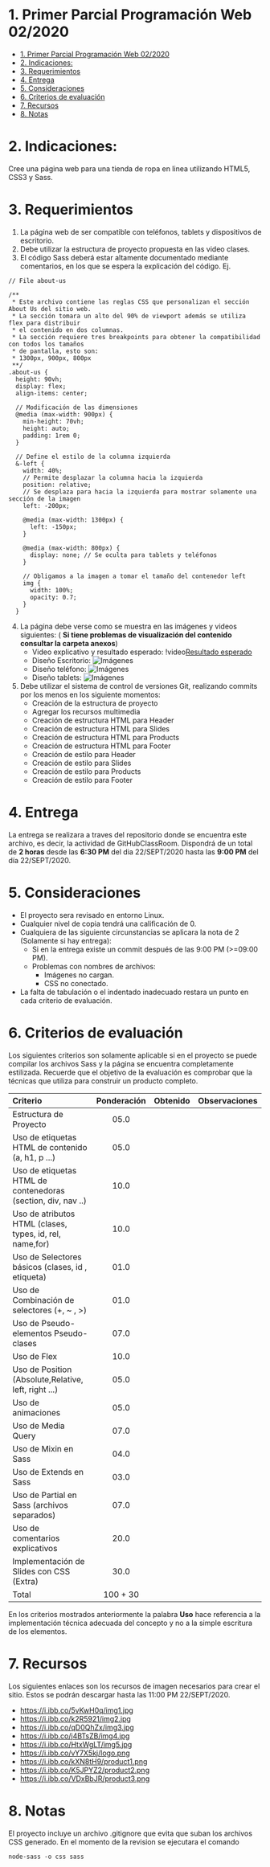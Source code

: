# 1. Primer Parcial Programación Web 02/2020

- [1. Primer Parcial Programación Web 02/2020](#1-primer-parcial-programación-web-022020)
- [2. Indicaciones:](#2-indicaciones)
- [3. Requerimientos](#3-requerimientos)
- [4. Entrega](#4-entrega)
- [5. Consideraciones](#5-consideraciones)
- [6. Criterios de evaluación](#6-criterios-de-evaluación)
- [7. Recursos](#7-recursos)
- [8. Notas](#8-notas)

# 2. Indicaciones:

Cree una página web para una tienda de ropa en linea utilizando HTML5, CSS3 y Sass.

# 3. Requerimientos

1. La página web de ser compatible con teléfonos, tablets y dispositivos de escritorio.
2. Debe utilizar la estructura de proyecto propuesta en las video clases.
3. El código Sass deberá estar altamente documentado mediante comentarios, en los que se espera la explicación del código. Ej.
  ~~~
  // File about-us

  /** 
   * Este archivo contiene las reglas CSS que personalizan el sección About Us del sitio web. 
   * La sección tomara un alto del 90% de viewport además se utiliza flex para distribuir 
   * el contenido en dos columnas.
   * La sección requiere tres breakpoints para obtener la compatibilidad con todos los tamaños
   * de pantalla, esto son:
   * 1300px, 900px, 800px
   **/
  .about-us {
    height: 90vh;
    display: flex;
    align-items: center;

    // Modificación de las dimensiones 
    @media (max-width: 900px) {
      min-height: 70vh;
      height: auto;
      padding: 1rem 0;
    }

    // Define el estilo de la columna izquierda
    &-left {
      width: 40%;
      // Permite desplazar la columna hacia la izquierda
      position: relative; 
      // Se desplaza para hacia la izquierda para mostrar solamente una sección de la imagen
      left: -200px; 

      @media (max-width: 1300px) {
        left: -150px;
      }

      @media (max-width: 800px) {
        display: none; // Se oculta para tablets y teléfonos
      }

      // Obligamos a la imagen a tomar el tamaño del contenedor left
      img {
        width: 100%;
        opacity: 0.7;
      }
    }
  ~~~ 
4. La página debe verse como se muestra en las imágenes y videos siguientes: ( **Si tiene problemas de visualización del contenido consultar la carpeta anexos**)
   - Video explicativo y resultado esperado:
      !video[Resultado esperado](anexos/resultado_esperado.webm)
   - Diseño Escritorio:
      ![Imágenes](anexos/img/desktop/01_clothes_stote_top.png)
   - Diseño teléfono:
      ![Imágenes](anexos/img/phone/01_clothes_stote_top.png)
   - Diseño tablets:
      ![Imágenes](anexos/img/tablet/01_clothes_store_tablets_top.png)
5. Debe utilizar el sistema de control de versiones Git, realizando commits por los menos en los siguiente momentos:
   - Creación de la estructura de proyecto
   - Agregar los recursos multimedia
   - Creación de estructura HTML para Header
   - Creación de estructura HTML para Slides
   - Creación de estructura HTML para Products
   - Creación de estructura HTML para Footer
   - Creación de estilo para Header
   - Creación de estilo para Slides
   - Creación de estilo para Products
   - Creación de estilo para Footer

# 4. Entrega

La entrega se realizara a traves del repositorio donde se encuentra este archivo, es decir, la actividad de GitHubClassRoom.
Dispondrá de un total de **2 horas** desde las **6:30 PM** del dia 22/SEPT/2020 hasta las **9:00 PM** del día 22/SEPT/2020.

# 5. Consideraciones

- El proyecto sera revisado en entorno Linux.
- Cualquier nivel de copia tendrá una calificación de 0.
- Cualquiera de las siguiente circunstancias se aplicara la nota de 2 (Solamente si hay entrega):
  - Si en la entrega existe un commit después de las 9:00 PM (>=09:00 PM).
  - Problemas con nombres de archivos: 
    - Imágenes no cargan.
    - CSS no conectado.
- La falta de tabulación o el indentado inadecuado restara un punto en cada criterio de evaluación.

# 6. Criterios de evaluación

Los siguientes criterios son solamente aplicable si en el proyecto se puede compilar los archivos Sass y la página se encuentra completamente estilizada. Recuerde que el objetivo de la evaluación es comprobar que la técnicas que utiliza para construir un producto completo.  


| Criterio                                                     | Ponderación | Obtenido | Observaciones |
| :----------------------------------------------------------- | :---------: | :------: | :-----------: |
| Estructura de Proyecto                                       |    05.0     |          |               |
| Uso de etiquetas HTML de contenido (a, h1, p ...)            |    05.0     |          |               |
| Uso de etiquetas HTML de contenedoras (section, div, nav ..) |    10.0     |          |               |
| Uso de atributos HTML (clases, types, id, rel, name,for)     |    10.0     |          |               |
| Uso de Selectores básicos (clases, id , etiqueta)            |    01.0     |          |               |
| Uso de Combinación de selectores (+, ~ , >)                  |    01.0     |          |               |
| Uso de Pseudo-elementos Pseudo-clases                        |    07.0     |          |               |
| Uso de Flex                                                  |    10.0     |          |               |
| Uso de Position (Absolute,Relative, left, right ...)         |    05.0     |          |               |
| Uso de animaciones                                           |    05.0     |          |               |
| Uso de Media Query                                           |    07.0     |          |               |
| Uso de Mixin en Sass                                         |    04.0     |          |               |
| Uso de Extends en Sass                                       |    03.0     |          |               |
| Uso de Partial en Sass (archivos separados)                  |    07.0     |          |               |
| Uso de comentarios explicativos                              |    20.0     |          |               |
| Implementación de Slides con CSS (Extra)                     |    30.0     |          |               |
| Total                                                        |  100 + 30   |          |               |


En los criterios mostrados anteriormente la palabra **Uso** hace referencia a la implementación técnica adecuada del concepto y no a la simple escritura de los elementos.

# 7. Recursos

Los siguientes enlaces son los recursos de imagen necesarios para crear el sitio. Estos se podrán descargar hasta las 11:00 PM 22/SEPT/2020.

- https://i.ibb.co/5vKwH0q/img1.jpg
- https://i.ibb.co/k2R5921/img2.jpg
- https://i.ibb.co/qD0QhZx/img3.jpg
- https://i.ibb.co/j4BTsZB/img4.jpg
- https://i.ibb.co/HtxWgLT/img5.jpg
- https://i.ibb.co/vY7X5kj/logo.png
- https://i.ibb.co/kXN8tH9/product1.png
- https://i.ibb.co/K5JPYZ2/product2.png
- https://i.ibb.co/VDxBbJR/product3.png

# 8. Notas

El proyecto incluye un archivo .gitignore que evita que suban los archivos CSS generado.
En el momento de la revision se ejecutara el comando 
~~~ 
node-sass -o css sass 
~~~